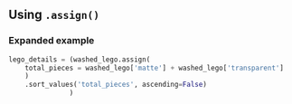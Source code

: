 ## Using `.assign()`

### Expanded example

```python
lego_details = (washed_lego.assign(
    total_pieces = washed_lego['matte'] + washed_lego['transparent']
    )
    .sort_values('total_pieces', ascending=False)   
               )
```